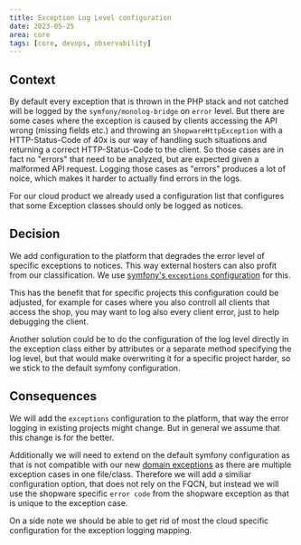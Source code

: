 ```yaml
---
title: Exception Log Level configuration
date: 2023-05-25
area: core
tags: [core, devops, observability]
---
```


## Context
By default every exception that is thrown in the PHP stack and not catched will be logged by the `symfony/monolog-bridge` on `error` level.
But there are some cases where the exception is caused by clients accessing the API wrong (missing fields etc.) and throwing an `ShopwareHttpException` with a HTTP-Status-Code of 40x is our way of handling such situations and returning a correct HTTP-Status-Code to the client.
So those cases are in fact no "errors" that need to be analyzed, but are expected given a malformed API request.
Logging those cases as "errors" produces a lot of noice, which makes it harder to actually find errors in the logs.

For our cloud product we already used a configuration list that configures that some Exception classes should only be logged as notices.

## Decision

We add configuration to the platform that degrades the error level of specific exceptions to notices. This way external hosters can also profit from our classification.
We use [symfony's `exceptions` configuration](https://symfony.com/doc/current/reference/configuration/framework.html#exceptions) for this.

This has the benefit that for specific projects this configuration could be adjusted, for example for cases where you also controll all clients that access the shop, you may want to log also every client error, just to help debugging the client.

Another solution could be to do the configuration of the log level directly in the exception class either by attributes or a separate method specifying the log level, but that would make overwriting it for a specific project harder, so we stick to the default symfony configuration.

## Consequences

We will add the `exceptions` configuration to the platform, that way the error logging in existing projects might change. But in general we assume that this change is for the better.

Additionally we will need to extend on the default symfony configuration as that is not compatible with our new [domain exceptions](./2022-02-24-domain-exceptions.md) as there are multiple exception cases in one file/class. 
Therefore we will add a similiar configuration option, that does not rely on the FQCN, but instead we will use the shopware specific `error code` from the shopware exception as that is unique to the exception case.

On a side note we should be able to get rid of most the cloud specific configuration for the exception logging mapping.